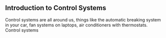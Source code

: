## Introduction to Control Systems

Control systems are all around us, things like the automatic breaking system in your car, fan systems on laptops, air conditioners with thermostats. Control systems 